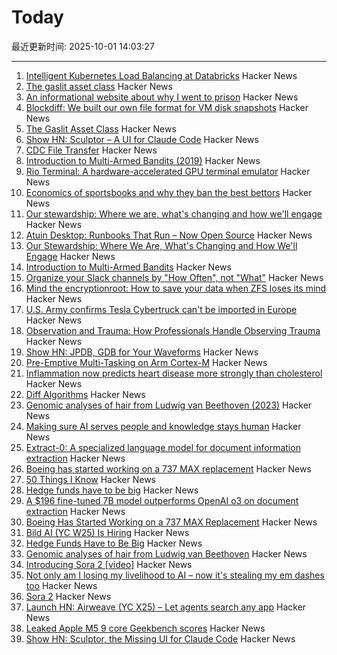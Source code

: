 # Today

最近更新时间: 2025-10-01 14:03:27

--- 
1. [Intelligent Kubernetes Load Balancing at Databricks](https://www.databricks.com/blog/intelligent-kubernetes-load-balancing-databricks) Hacker News
2. [The gaslit asset class](https://blog.dshr.org/2025/09/the-gaslit-asset-class.html) Hacker News
3. [An informational website about why I went to prison](https://prison.josh.mn/) Hacker News
4. [Blockdiff: We built our own file format for VM disk snapshots](https://cognition.ai/blog/blockdiff) Hacker News
5. [The Gaslit Asset Class](https://blog.dshr.org/2025/09/the-gaslit-asset-class.html) Hacker News
6. [Show HN: Sculptor – A UI for Claude Code](https://imbue.com/sculptor/) Hacker News
7. [CDC File Transfer](https://github.com/google/cdc-file-transfer) Hacker News
8. [Introduction to Multi-Armed Bandits (2019)](https://arxiv.org/abs/1904.07272) Hacker News
9. [Rio Terminal: A hardware-accelerated GPU terminal emulator](https://rioterm.com/) Hacker News
10. [Economics of sportsbooks and why they ban the best bettors](https://www.dopaminemarkets.com/p/the-business-of-sports-betting-is) Hacker News
11. [Our stewardship: Where we are, what's changing and how we'll engage](https://rubycentral.org/news/our-stewardship-where-we-are-whats-changing-and-how-well-engage/) Hacker News
12. [Atuin Desktop: Runbooks That Run – Now Open Source](https://blog.atuin.sh/atuin-desktop-open-source/) Hacker News
13. [Our Stewardship: Where We Are, What's Changing and How We'll Engage](https://rubycentral.org/news/our-stewardship-where-we-are-whats-changing-and-how-well-engage/) Hacker News
14. [Introduction to Multi-Armed Bandits](https://arxiv.org/abs/1904.07272) Hacker News
15. [Organize your Slack channels by "How Often", not "What"](https://aggressivelyparaphrasing.me/2025/09/30/organize-your-slack-channels-by-how-often-not-what/) Hacker News
16. [Mind the encryptionroot: How to save your data when ZFS loses its mind](https://sambowman.tech/blog/posts/mind-the-encryptionroot-how-to-save-your-data-when-zfs-loses-its-mind/) Hacker News
17. [U.S. Army confirms Tesla Cybertruck can't be imported in Europe](https://electrek.co/2025/09/30/u-s-army-confirms-tesla-cybertruck-cant-be-imported-in-europe/) Hacker News
18. [Observation and Trauma: How Professionals Handle Observing Trauma](https://trainedobserver.substack.com/p/observation-and-trauma) Hacker News
19. [Show HN: JPDB, GDB for Your Waveforms](https://github.com/1024bees/dang) Hacker News
20. [Pre-Emptive Multi-Tasking on Arm Cortex-M](https://thejpster.org.uk/blog/blog-2025-09-28/) Hacker News
21. [Inflammation now predicts heart disease more strongly than cholesterol](https://www.empirical.health/blog/inflammation-and-heart-health/) Hacker News
22. [Diff Algorithms](https://flo.znkr.io/diff/) Hacker News
23. [Genomic analyses of hair from Ludwig van Beethoven (2023)](https://www.cell.com/current-biology/fulltext/S0960-9822(23)00181-1) Hacker News
24. [Making sure AI serves people and knowledge stays human](https://diff.wikimedia.org/2025/09/30/making-sure-ai-serves-people-and-knowledge-stays-human-wikimedia-foundation-publishes-a-human-rights-impact-assessment-on-the-interaction-of-ai-and-machine-learning-with-wikimedia-projects/) Hacker News
25. [Extract-0: A specialized language model for document information extraction](https://arxiv.org/abs/2509.22906) Hacker News
26. [Boeing has started working on a 737 MAX replacement](https://www.wsj.com/business/airlines/boeing-has-started-working-on-a-737-max-replacement-40a110df) Hacker News
27. [50 Things I Know](https://rebeccadai.substack.com/p/50-things-i-know) Hacker News
28. [Hedge funds have to be big](https://www.bloomberg.com/opinion/newsletters/2025-09-30/hedge-funds-have-to-be-big) Hacker News
29. [A $196 fine-tuned 7B model outperforms OpenAI o3 on document extraction](https://arxiv.org/abs/2509.22906) Hacker News
30. [Boeing Has Started Working on a 737 MAX Replacement](https://www.wsj.com/business/airlines/boeing-has-started-working-on-a-737-max-replacement-40a110df) Hacker News
31. [Bild AI (YC W25) Is Hiring](https://www.ycombinator.com/companies/bild-ai/jobs/m2ilR5L-founding-engineer-applied-ai) Hacker News
32. [Hedge Funds Have to Be Big](https://www.bloomberg.com/opinion/newsletters/2025-09-30/hedge-funds-have-to-be-big) Hacker News
33. [Genomic analyses of hair from Ludwig van Beethoven](https://www.cell.com/current-biology/fulltext/S0960-9822(23)00181-1) Hacker News
34. [Introducing Sora 2 [video]](https://www.youtube.com/watch?v=gzneGhpXwjU) Hacker News
35. [Not only am I losing my livelihood to AI – now it's stealing my em dashes too](https://www.theguardian.com/lifeandstyle/2025/oct/01/artificial-intelligence-em-dashes-ai-stealing-my-livelihood) Hacker News
36. [Sora 2](https://openai.com/index/sora-2/) Hacker News
37. [Launch HN: Airweave (YC X25) – Let agents search any app](https://github.com/airweave-ai/airweave) Hacker News
38. [Leaked Apple M5 9 core Geekbench scores](https://browser.geekbench.com/v6/cpu/14173685) Hacker News
39. [Show HN: Sculptor, the Missing UI for Claude Code](https://imbue.com/sculptor/) Hacker News
